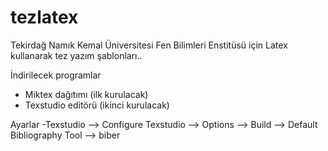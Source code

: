 # tezlatex
Tekirdağ Namık Kemal Üniversitesi Fen Bilimleri Enstitüsü için
Latex kullanarak tez yazım şablonları..


İndirilecek programlar

- Miktex dağıtımı (ilk kurulacak)
- Texstudio editörü (ikinci kurulacak)


Ayarlar
-Texstudio --> Configure Texstudio -->  Options --> Build --> Default Bibliography Tool --> biber
